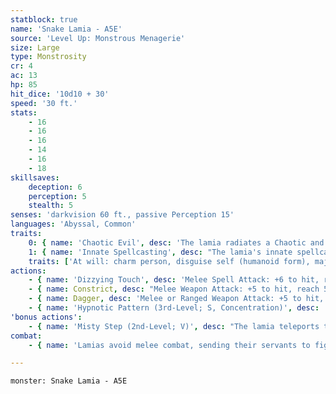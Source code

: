 ```yaml
---
statblock: true
name: 'Snake Lamia - A5E'
source: 'Level Up: Monstrous Menagerie'
size: Large
type: Monstrosity
cr: 4
ac: 13
hp: 85
hit_dice: '10d10 + 30'
speed: '30 ft.'
stats:
    - 16
    - 16
    - 16
    - 14
    - 16
    - 18
skillsaves:
    deception: 6
    perception: 5
    stealth: 5
senses: 'darkvision 60 ft., passive Perception 15'
languages: 'Abyssal, Common'
traits:
    0: { name: 'Chaotic Evil', desc: 'The lamia radiates a Chaotic and Evil aura.' }
    1: { name: 'Innate Spellcasting', desc: "The lamia's innate spellcasting ability is Charisma (spell save DC 14). It can innately cast the following spells, requiring no material components." }
    traits: ['At will: charm person, disguise self (humanoid form), major image, misty step', '1/day each: geas, hallucinatory terrain, hypnotic pattern, scrying']
actions:
    - { name: 'Dizzying Touch', desc: 'Melee Spell Attack: +6 to hit, reach 5 ft., one creature. Hit: The target is magically charmed for 1 hour or until it takes damage. While charmed in this way, it has disadvantage on Wisdom saving throws and ability checks.' }
    - { name: Constrict, desc: "Melee Weapon Attack: +5 to hit, reach 5 ft., one target. Hit: 10 (2d6 + 3) bludgeoning damage, and the target is grappled (escape DC 13). Until this grapple ends, the lamia can't constrict a different target." }
    - { name: Dagger, desc: 'Melee or Ranged Weapon Attack: +5 to hit, reach 5 ft. or range 20/60 ft., one target. Hit: 5 (1d4 + 3) piercing damage, and the target makes a DC 13 Constitution saving throw. On a failure, the target takes 10 (3d6) poison damage and is poisoned for 1 hour.' }
    - { name: 'Hypnotic Pattern (3rd-Level; S, Concentration)', desc: 'A swirling pattern of light appears at a point within 120 feet. Each creature within 10 feet of the pattern that can see it makes a DC 14 Wisdom saving throw. On a failure, the creature is charmed for 1 minute. While charmed, the creature is incapacitated and its Speed is 0. The effect ends on a creature if it takes damage or if another creature uses an action to shake it out of its daze.' }
'bonus actions':
    - { name: 'Misty Step (2nd-Level; V)', desc: "The lamia teleports to an unoccupied space it can see within 30 feet. The lamia can't cast this spell and a 1st-level or higher spell on the same turn." }
combat:
    - { name: 'Lamias avoid melee combat, sending their servants to fight for them while they use hypnotic pattern and throw daggers at their enemies from a distance', desc: 'When cornered, they claw their foe and escape with misty step.' }

---
```

```statblock
monster: Snake Lamia - A5E
```
